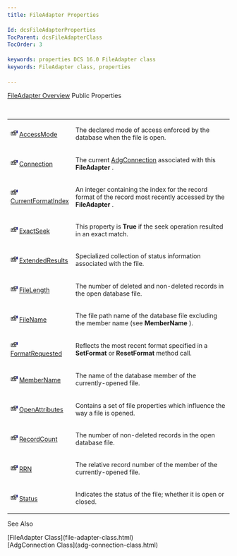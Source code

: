 ```yaml
---
title: FileAdapter Properties

Id: dcsFileAdapterProperties
TocParent: dcsFileAdapterClass
TocOrder: 3

keywords: properties DCS 16.0 FileAdapter class
keywords: FileAdapter class, properties

---
```


[FileAdapter Overview](file-adapter-class.html) 
Public Properties

<br />

<table class="dtTABLE" id="Table5" x-use-null-cells="x-use-null-cells" style="border-spacing: 0px" cellspacing="0">
          <colgroup span="1">
            <col span="1" style="WIDTH: 20%" />
            <col span="1" style="WIDTH: 70%" />
          </colgroup>
          <tr>
            <td colspan="1" rowspan="1">

<img height="16" alt="public property" src="images/property.bmp" width="16" border="0" /> [ AccessMode](file-adapter-class-access-mode-property.html) 
</td>
            <td colspan="1" rowspan="1">

The declared mode of access enforced by the database when the file is open.
</td>
          </tr>
          <tr>
            <td colspan="1" rowspan="1">

<img height="16" alt="public property" src="images/property.bmp" width="16" border="0" /> [ Connection](file-adapter-class-connection-property.html) 
</td>
            <td colspan="1" rowspan="1">

The current [AdgConnection](adg-connection-class.html) associated with this **FileAdapter** . 
</td>
          </tr>
          <tr>
            <td colspan="1" rowspan="1">

<img height="16" alt="public property" src="images/property.bmp" width="16" border="0" /> [ CurrentFormatIndex](file-adapter-class-current-format-index-property.html) 
</td>
            <td colspan="1" rowspan="1">

An integer containing the index for the record format of the record most recently accessed by the **FileAdapter** .
</td>
          </tr>
          <tr>
            <td colspan="1" rowspan="1">

<img height="16" alt="public property" src="images/property.bmp" width="16" border="0" /> [ ExactSeek](file-adapter-class-exact-seek-property.html) 
</td>
            <td colspan="1" rowspan="1">

This property is **True** if the seek operation resulted in an exact match.
</td>
          </tr>
          <tr>
            <td colspan="1" rowspan="1">

<img height="16" alt="public property" src="images/property.bmp" width="16" border="0" /> [ ExtendedResults](file-adapter-class-extended-results-property.html) 
</td>
            <td colspan="1" rowspan="1">

Specialized collection of status information associated with the file.
</td>
          </tr>
          <tr>
            <td colspan="1" rowspan="1">

<img height="16" alt="public property" src="images/property.bmp" width="16" border="0" /> [ FileLength](file-adapter-class-file-length-property.html) 
</td>
            <td colspan="1" rowspan="1">

The number of deleted and non-deleted records in the open database file. 
</td>
          </tr>
          <tr>
            <td colspan="1" rowspan="1">

<img height="16" alt="public property" src="images/property.bmp" width="16" border="0" /> [ FileName](file-adapter-class-file-name-property.html) 
</td>
            <td colspan="1" rowspan="1">

The file path name of the database file excluding the member name (see **MemberName** ).
</td>
          </tr>
          <tr>
            <td colspan="1" rowspan="1">

<img height="16" alt="public property" src="images/property.bmp" width="16" border="0" /> [FormatRequested](file-adapter-class-format-requested-property.html)
</td>
            <td colspan="1" rowspan="1">

Reflects the most recent format specified in a **SetFormat** or **ResetFormat** method call.
</td>
          </tr>
          <tr>
            <td colspan="1" rowspan="1">

<img height="16" alt="public property" src="images/property.bmp" width="16" border="0" /> [ MemberName](file-adapter-class-member-name-property.html) 
</td>
            <td colspan="1" rowspan="1">

The name of the database member of the currently-opened file.
</td>
          </tr>
          <tr>
            <td colspan="1" rowspan="1">

<img height="16" alt="public property" src="images/property.bmp" width="16" border="0" /> [ OpenAttributes](file-adapter-class-open-attributes-property.html) 
</td>
            <td colspan="1" rowspan="1">

Contains a set of file properties which influence the way a file is opened.
</td>
          </tr>
          <tr>
            <td colspan="1" rowspan="1">

<img height="16" alt="public property" src="images/property.bmp" width="16" border="0" /> [RecordCount](file-adapter-class-record-count-property.html) 
</td>
            <td colspan="1" rowspan="1">

The number of non-deleted records in the open database file.
</td>
          </tr>
          <tr>
            <td colspan="1" rowspan="1">

<img height="16" alt="public property" src="images/property.bmp" width="16" border="0" /> [ RRN](file-adapter-class-rrn-property.html) 
</td>
            <td colspan="1" rowspan="1">

The relative record number of the member of the currently-opened file.
</td>
          </tr>
          <tr>
            <td colspan="1" rowspan="1" style="height: 47px">

<img height="16" alt="public property" src="images/property.bmp" width="16" border="0" /> [ Status](file-adapter-class-status-property.html) 
</td>
            <td colspan="1" rowspan="1" style="height: 47px">

Indicates the status of the file; whether it is open or closed.
</td>
          </tr>
</table>

See Also

<dl />
      [FileAdapter Class](file-adapter-class.html)
      <br />
      [AdgConnection Class](adg-connection-class.html)

